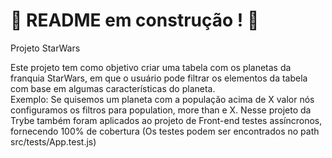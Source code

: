 # :construction: README em construção ! :construction:
<!-- Olá, Tryber!
Esse é apenas um arquivo inicial para o README do seu projeto.
É essencial que você preencha esse documento por conta própria, ok?
Não deixe de usar nossas dicas de escrita de README de projetos, e deixe sua criatividade brilhar!
:warning: IMPORTANTE: você precisa deixar nítido:
- quais arquivos/pastas foram desenvolvidos por você; 
- quais arquivos/pastas foram desenvolvidos por outra pessoa estudante;
- quais arquivos/pastas foram desenvolvidos pela Trybe.
-->

Projeto StarWars

Este projeto tem como objetivo criar uma tabela com os planetas da franquia StarWars, em que o usuário pode filtrar os elementos da tabela com base em algumas características do planeta.<br>
Exemplo: Se quisemos um planeta com a população acima de X valor nós configuramos os filtros para population, more than e X.
Nesse projeto da Trybe também foram aplicados ao projeto de Front-end testes assíncronos, fornecendo 100% de cobertura (Os testes podem ser encontrados no path src/tests/App.test.js)

